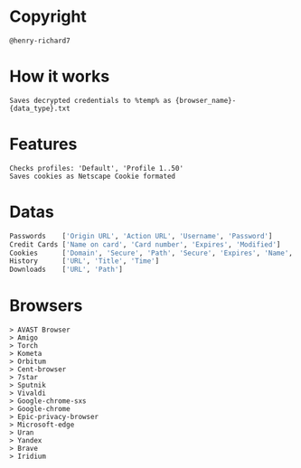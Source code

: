 # Copyright
    @henry-richard7

# How it works
    Saves decrypted credentials to %temp% as {browser_name}-{data_type}.txt

# Features
    Checks profiles: 'Default', 'Profile 1..50'
    Saves cookies as Netscape Cookie formated

# Datas
```py
Passwords    ['Origin URL', 'Action URL', 'Username', 'Password']
Credit Cards ['Name on card', 'Card number', 'Expires', 'Modified']
Cookies      ['Domain', 'Secure', 'Path', 'Secure', 'Expires', 'Name', 'Value']
History      ['URL', 'Title', 'Time']
Downloads    ['URL', 'Path']
```

# Browsers
    > AVAST Browser
    > Amigo
    > Torch
    > Kometa
    > Orbitum
    > Cent-browser
    > 7star
    > Sputnik
    > Vivaldi
    > Google-chrome-sxs
    > Google-chrome
    > Epic-privacy-browser
    > Microsoft-edge
    > Uran
    > Yandex
    > Brave
    > Iridium
